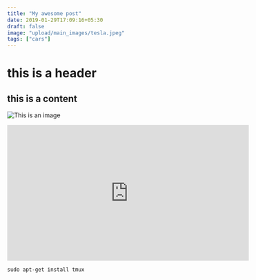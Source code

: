 ```yaml
---
title: "My awesome post"
date: 2019-01-29T17:09:16+05:30
draft: false
image: "upload/main_images/tesla.jpeg"
tags: ["cars"]
---
```



# this is a header

## this is a content 

![This is an image](/upload/boat.jpg) 

<iframe width="560" height="315" src="https://www.youtube.com/embed/c7vpcqA6SEQ" frameborder="0" allow="accelerometer; autoplay; encrypted-media; gyroscope; picture-in-picture" allowfullscreen></iframe>

``` 
sudo apt-get install tmux
```